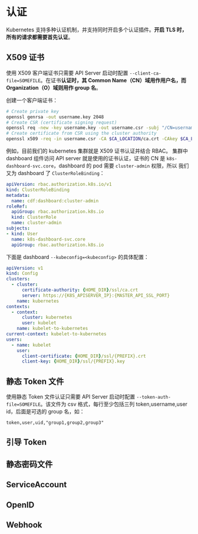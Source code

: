 # 认证

Kubernetes 支持多种认证机制，并支持同时开启多个认证插件。**开启 TLS 时，所有的请求都需要首先认证**。

## X509 证书
使用 X509 客户端证书只需要 API Server 启动时配置 `--client-ca-file=SOMEFILE`。在证书**认证时，其 Common Name（CN）域用作用户名，而 Organization（O）域则用作 group 名**。

创建一个客户端证书：
```sh
# Create private key
openssl genrsa -out username.key 2048
# Create CSR (certificate signing request)
openssl req -new -key username.key -out username.csr -subj "/CN=username/O=group"
# Create certificate from CSR using the cluster authority
openssl x509 -req -in username.csr -CA $CA_LOCATION/ca.crt -CAkey $CA_LOCATION/ca.key -CAcreateserial -out username.crt -days 365
```

例如，目前我们的 kubernetes 集群就是 X509 证书认证并结合 RBAC。
集群中 dashboard 组件访问 API server 就是使用的证书认证，证书的 CN 是 `k8s-dashboard-svc.core`，dashboard 的 pod 需要 `cluster-admin` 权限，所以
我们又为 dashboard 了 `ClusterRoleBinding`：
```yml
apiVersion: rbac.authorization.k8s.io/v1
kind: ClusterRoleBinding
metadata:
  name: cdf:dashboard:cluster-admin
roleRef:
  apiGroup: rbac.authorization.k8s.io
  kind: ClusterRole
  name: cluster-admin
subjects:
- kind: User
  name: k8s-dashboard-svc.core
  apiGroup: rbac.authorization.k8s.io
```

下面是 dashboard `--kubeconfig=<kubeconfig>` 的具体配置：
```yml
apiVersion: v1
kind: Config
clusters:
  - cluster:
      certificate-authority: {HOME_DIR}/ssl/ca.crt
      server: https://{K8S_APISERVER_IP}:{MASTER_API_SSL_PORT}
    name: kubernetes
contexts:
  - context:
      cluster: kubernetes
      user: kubelet
    name: kubelet-to-kubernetes
current-context: kubelet-to-kubernetes
users:
  - name: kubelet
    user:
      client-certificate: {HOME_DIR}/ssl/{PREFIX}.crt
      client-key: {HOME_DIR}/ssl/{PREFIX}.key
```


## 静态 Token 文件
使用静态 Token 文件认证只需要 API Server 启动时配置 `--token-auth-file=SOMEFILE`。该文件为 csv 格式，每行至少包括三列 token,username,user id，后面是可选的 group 名，如：
```
token,user,uid,"group1,group2,group3"
```
## 引导 Token
## 静态密码文件
## ServiceAccount
## OpenID
## Webhook